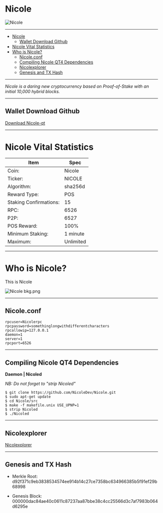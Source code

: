 


**Nicole**
=========


![Nicole](https://cdn.pbrd.co/images/GKWZujX.png)


-----


<ul>
<li><a href="#nicole">Nicole</a><ul>
<li><a href="#wallet-download-github">Wallet Download Github</a></li>
</ul>
</li>
<li><a href="#nicole-vital-statistics">Nicole Vital Statistics</a></li>
<li><a href="#who-is-nicole">Who is Nicole?</a><ul>
<li><a href="#nicoleconf">Nicole.conf</a></li>
<li><a href="#compiling-nicole-qt4-dependencies">Compiling Nicole QT4 Dependencies</a></li>
<li><a href="#nicolexplorer">Nicolexplorer</a></li>
<li><a href="#genesis-and-tx-hash">Genesis and TX Hash</a></li>
</ul>
</li>
</ul>



-----





*Nicole is a daring new cryptocurrency based on Proof-of-Stake with an initial 10,000 hybrid blocks.*


-----



Wallet Download Github
-------------


[Download Nicole-qt](https://github.com/NicoleDev/Nicole-qt/blob/master/Nicole-Dev.zip)

-----

Nicole Vital Statistics
=======================



Item        |  Spec     |
 --------  |  --------  
Coin:         |  Nicole    |  
Ticker:       |  NICOLE    | 
Algorithm:       |  sha256d    |
Reward Type:       |  POS    |  
Staking Confirmations:       |  15    | 
RPC:       |  6526    | 
P2P:       |  6527    |
POS Reward:       |  100%    | 
Minimum Staking:       |  1 minute    | 
Maximum:       |  Unlimited    | 






-----


Who is Nicole?
==============



This is Nicole



![Nicole bkg.png](https://cdn.pbrd.co/images/GKX74R4.png)


-----



Nicole.conf
--------------------

    rpcuser=Nicolerpc
    rpcpassword=somethinglongwithdifferentcharacters
    rpcallowip=127.0.0.1
    daemon=1
    server=1
    rpcport=6526

-----


Compiling Nicole **QT4 Dependencies**
--------------------

**Daemon | Nicoled**

*NB: Do not forget to "strip Nicoled"*



    $ git clone https://github.com/NicoleDev/Nicole.git
    $ sudo apt-get update
    $ cd Nicole/src
    $ make -f makefile.unix USE_UPNP=1
    $ strip Nicoled
    $ ./Nicoled




-----


Nicolexplorer
--------------------


[Nicolexplorer](http://explorer.nicole-lovely.info:3001)


-----

Genesis and TX Hash
-------------


- Merkle Root: d92f371c9eb3838534574ee914b14c27ce7358bc634966385b5f91ef29b68998


- Genesis Block: 000000dac84ae40c0611c87237aa87bbe38c4cc25566d3c7af7983b064d6295e
